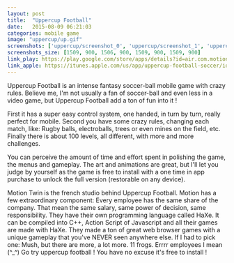 ```yaml
---
layout: post
title:  "Uppercup Football"
date:   2015-08-09 06:21:03
categories: mobile game
image: "uppercup/up.gif"
screenshots: ['uppercup/screenshot_0', 'uppercup/screenshot_1', 'uppercup/screenshot_2', 'uppercup/screenshot_3']
screenshots_size: [1509, 900, 1506, 900, 1509, 900, 1509, 900]
link_play: https://play.google.com/store/apps/details?id=air.com.motiontwin.UppercupFootball
link_apple: https://itunes.apple.com/us/app/uppercup-football-soccer/id881006708
---
```

Uppercup Football is an intense fantasy soccer-ball mobile game with crazy rules. Believe me, I'm not usually a fan of soccer-ball and even less in a video game, but Uppercup Football add a ton of fun into it !<!--more-->

First it has a super easy control system, one handed, in turn by turn, really perfect for mobile. Second you have some crazy rules, changing each match, like: Rugby balls, electroballs, trees or even mines on the field, etc. Finally there is about 100 levels, all different, with more and more challenges.

You can perceive the amount of time and effort spent in polishing the game, the menus and gameplay. The art and animations are great, but I'll let you judge by yourself as the game is free to install with a one time in app purchase to unlock the full version (restorable on any device). 

Motion Twin is the french studio behind Uppercup Football. Motion has a few extraordinary component:
Every employee has the same share of the company. That mean the same salary, same power of decision, same responsibility.
They have their own programming language called HaXe. It can be compiled into C++, Action Script of Javascript and all their games are made with HaXe.
They made a ton of great web browser games with a unique gameplay that you've NEVER seen anywhere else. If I had to pick one: Mush, but there are more, a lot more.
11 frogs. Errrr employees I mean (^_^)
Go try uppercup football ! You have no excuse it's free to install !
